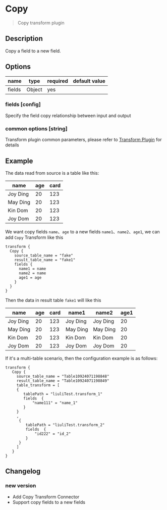 # Copy

> Copy transform plugin

## Description

Copy a field to a new field.

## Options

|  name  |  type  | required | default value |
|--------|--------|----------|---------------|
| fields | Object | yes      |               |

### fields [config]

Specify the field copy relationship between input and output

### common options [string]

Transform plugin common parameters, please refer to [Transform Plugin](common-options.md) for details

## Example

The data read from source is a table like this:

|   name   | age | card |
|----------|-----|------|
| Joy Ding | 20  | 123  |
| May Ding | 20  | 123  |
| Kin Dom  | 20  | 123  |
| Joy Dom  | 20  | 123  |

We want copy fields `name`、`age` to a new fields `name1`、`name2`、`age1`, we can add `Copy` Transform like this

```
transform {
  Copy {
    source_table_name = "fake"
    result_table_name = "fake1"
    fields {
      name1 = name
      name2 = name
      age1 = age
    }
  }
}
```

Then the data in result table `fake1` will like this

|   name   | age | card |  name1   |  name2   | age1 |
|----------|-----|------|----------|----------|------|
| Joy Ding | 20  | 123  | Joy Ding | Joy Ding | 20   |
| May Ding | 20  | 123  | May Ding | May Ding | 20   |
| Kin Dom  | 20  | 123  | Kin Dom  | Kin Dom  | 20   |
| Joy Dom  | 20  | 123  | Joy Dom  | Joy Dom  | 20   |

If it's a multi-table scenario, then the configuration example is as follows:

```
transform {
   Copy {
     source_table_name = "Table10924071198848"
     result_table_name = "Table10924071198849"
     table_transform = [
     {
        tablePath = "liuliTest.transform_1"
        fields  {
            "name111" = "name_1"
        }
     }
     ,
      {
         tablePath = "liuliTest.transform_2"
         fields  {
             "id222" = "id_2"
         }
      }
     ]
   }
}
```

## Changelog

### new version

- Add Copy Transform Connector
- Support copy fields to a new fields

